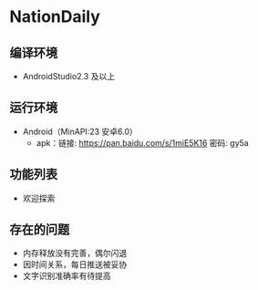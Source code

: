 # NationDaily

## 编译环境
+ AndroidStudio2.3 及以上

## 运行环境

+ Android（MinAPI:23 安卓6.0）
    + apk：链接: https://pan.baidu.com/s/1miE5K16 密码: gy5a
    
## 功能列表

+ 欢迎探索

## 存在的问题

+ 内存释放没有完善，偶尔闪退
+ 因时间关系，每日推送被妥协
+ 文字识别准确率有待提高
